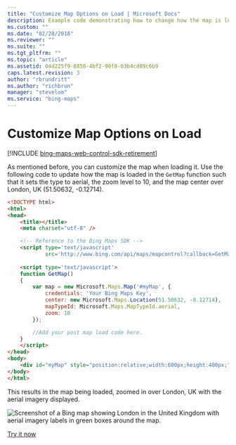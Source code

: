```yaml
---
title: "Customize Map Options on Load | Microsoft Docs"
description: Example code demonstrating how to change how the map is loaded in the GetMap function, setting the type to aerial, zoom level to 10, then centers the map over London, UK.
ms.custom: ""
ms.date: "02/28/2018"
ms.reviewer: ""
ms.suite: ""
ms.tgt_pltfrm: ""
ms.topic: "article"
ms.assetid: 04d225f9-8850-4bf2-90f8-03b4cd09c6b9
caps.latest.revision: 3
author: "rbrundritt"
ms.author: "richbrun"
manager: "stevelom"
ms.service: "bing-maps"
---
```


# Customize Map Options on Load

[!INCLUDE [bing-maps-web-control-sdk-retirement](../../includes/bing-maps-web-control-sdk-retirement.md)]

As mentioned before, you can customize the map when loading it. Use the following code to update how the map is loaded in the `GetMap` function such that it sets the type to aerial, the zoom level to 10, and the map center over London, UK (51.50632, -0.12714).

```html
<!DOCTYPE html>
<html>
<head>
    <title></title>
    <meta charset="utf-8" />

    <!-- Reference to the Bing Maps SDK -->
    <script type='text/javascript'
            src='http://www.bing.com/api/maps/mapcontrol?callback=GetMap' async defer></script>
    
    <script type='text/javascript'>
    function GetMap()
    {
        var map = new Microsoft.Maps.Map('#myMap', {
            credentials: 'Your Bing Maps Key',
            center: new Microsoft.Maps.Location(51.50632, -0.12714),
            mapTypeId: Microsoft.Maps.MapTypeId.aerial,
            zoom: 10
        });

        //Add your post map load code here.
    }
    </script>
</head>
<body>
    <div id="myMap" style="position:relative;width:600px;height:400px;"></div>
</body>
</html>
```

This results in the map being loaded, zoomed in over London, UK with the aerial imagery displayed.

![Screenshot of a Bing map showing London in the United Kingdom with aerial imagery labels in green boxes around the map.](../../media/bmv8-mapoptionsonload.png)

[Try it now](https://www.bing.com/api/maps/sdk/mapcontrol/isdk#loadMapWithOptions+JS)